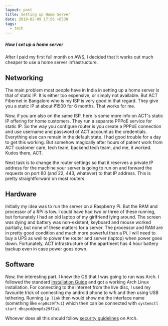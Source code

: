 ```yaml
---
layout: post
title: Setting up Home Server
date: 2019-02-09 17:56 +0530
tags:
  - tech
---
```


##### How I set up a home server #####

After I paid my first full month on AWS, I decided that it works out much cheaper to use a home server infrastructure.

## Networking ##

The main problem most people have in India in setting up a home server is that of static IP. It is either too expensive, or simply not available. But ACT Fibernet in Bangalore who is my ISP is very good in that regard. They give you a static IP at about ₹1500 for 6 months. That works for me.

Now, if you are also on the same ISP, here is some more info on ACT's static IP offering for home customers. They run a separate PPPoE service for static IP. So the way you configure router is you create a PPPoE connection and use username and password of ACT account as the credentials. Everything else can remain in the default state. I had good trouble for a day to get this working. But somehow magically after hours of patient work from ACT customer care, tech team, backend tech team, and me, it worked. Kudos there, ACT.

Next task is to change the router settings so that it reserves a private IP address for the machine your server is going to run on and forward the requests on port 80 (and 22, 443, whatever) to that IP address. This is pretty straightforward on most routers.

## Hardware ##

Initially my idea was to run the server on a Raspberry Pi. But the RAM and processor of a RPi is low. I could have had two or three of these running, but fortunately I had an old laptop of my girlfriend lying around. The screen was dying and battery was non-existent, keyboard and mouse worked partially, but none of these matters for a server. The processor and RAM are in pretty good condition and much more powerful than a Pi. I will need to buy a UPS as well to power the router and server (laptop) when power goes down. Fortunately, ACT infrastructure of the apartment has 4 hour battery backup even in case power goes down.

## Software ##

Now, the interesting part. I knew the OS that I was going to run was Arch. I followed the standard [Installation Guide](https://wiki.archlinux.org/index.php/Installation_guide) and got a working Arch Linux installation. For connecting to the internet from the live disc, I used my favourite trick of connecting my android phone to wifi and then using USB tethering. Running `ip link` then would show me the interface name (something like `enp0s29f7u1`) which then can be connected with `systemctl start dhcpcd@enp0s29f7u1`.

Whoever does all this should follow [security guidelines](https://wiki.archlinux.org/index.php/Security) on Arch.
